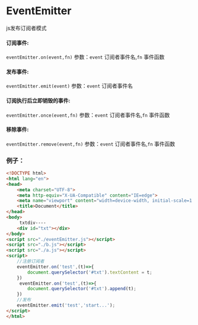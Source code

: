 # EventEmitter
js发布订阅者模式

#### 订阅事件: 

`eventEmitter.on(event,fn)` 
参数：`event` 订阅者事件名,`fn` 事件函数

#### 发布事件: 

`eventEmitter.emit(event)` 
参数：`event` 订阅者事件名


#### 订阅执行后立即销毁的事件: 

`eventEmitter.once(event,fn)` 
参数：`event` 订阅者事件名,`fn` 事件函数

#### 移除事件: 

`eventEmitter.remove(event,fn)` 
参数：`event` 订阅者事件名,`fn` 事件函数


### 例子：

```HTML
<!DOCTYPE html>
<html lang="en">
<head>
    <meta charset="UTF-8">
    <meta http-equiv="X-UA-Compatible" content="IE=edge">
    <meta name="viewport" content="width=device-width, initial-scale=1.0">
    <title>Document</title>
</head>
<body>
     txtdiv----
    <div id="txt"></div>
</body>
<script src="./eventEmitter.js"></script>
<script src="./b.js"></script>
<script src="./a.js"></script>
<script>
    //注册订阅者
    eventEmitter.on('test',(t)=>{
        document.querySelector('#txt').textContent = t;
    })
     eventEmitter.on('test',(t)=>{
        document.querySelector('#txt').append(t);
    })
    //发布
    eventEmitter.emit('test','start...');
</script>
</html>
```
